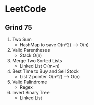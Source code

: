 # LeetCode
## Grind 75 
1. Two Sum
     - HashMap to save O(n^2) --> O(n)
2. Valid Parentheses
     - Stack O(n)
3. Merge Two Sorted Lists
     - Linked List O(m+n)
4. Best Time to Buy and Sell Stock
    - List 2 pointer O(n^2) --> O(n) 
5. Valid Palindrome
   - Regex
6. Invert Binary Tree
   - Linked List

